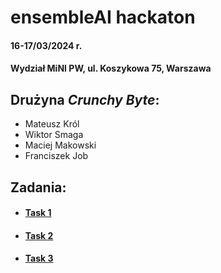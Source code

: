 # ensembleAI hackaton
#### 16-17/03/2024 r.
#### Wydział MiNI PW, ul. Koszykowa 75, Warszawa
## Drużyna *Crunchy Byte*:
- Mateusz Król
- Wiktor Smaga
- Maciej Makowski
- Franciszek Job
## Zadania:
- #### [Task 1](conspect/Task_1_Model_Stealing.pdf)
- #### [Task 2](conspect/Task_2_Sybil_Stealing.pdf)
- #### [Task 3](conspect/Task_3_Defensive_Transformation.pdf)
